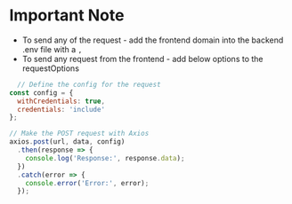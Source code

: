 # Important Note

- To send any of the request - add the frontend domain into the backend .env file with a `,`
- To send any request from the frontend - add below options to the requestOptions  

```javascript
  // Define the config for the request
const config = {
  withCredentials: true,
  credentials: 'include'
};

// Make the POST request with Axios
axios.post(url, data, config)
  .then(response => {
    console.log('Response:', response.data);
  })
  .catch(error => {
    console.error('Error:', error);
  });

```
